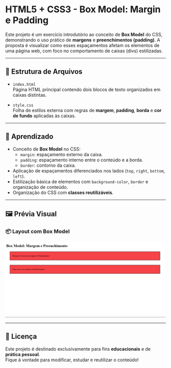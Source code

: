 # HTML5 + CSS3 - Box Model: Margin e Padding

Este projeto é um exercício introdutório ao conceito de **Box Model** do CSS, demonstrando o uso prático de **margens** e **preenchimentos (padding)**. A proposta é visualizar como esses espaçamentos afetam os elementos de uma página web, com foco no comportamento de caixas (divs) estilizadas.

---

## 📁 Estrutura de Arquivos

- `index.html`  
  Página HTML principal contendo dois blocos de texto organizados em caixas distintas.

- `style.css`  
  Folha de estilos externa com regras de **margem**, **padding**, **borda** e **cor de fundo** aplicadas às caixas.

---

## 🧪 Aprendizado

- Conceito de **Box Model** no CSS:
  - `margin`: espaçamento externo da caixa.
  - `padding`: espaçamento interno entre o conteúdo e a borda.
  - `border`: contorno da caixa.
- Aplicação de espaçamentos diferenciados nos lados (`top`, `right`, `bottom`, `left`).
- Estilização básica de elementos com `background-color`, `border` e organização de conteúdo.
- Organização do CSS com **classes reutilizáveis**.

---

## 🖼️ Prévia Visual

### 📦 Layout com Box Model
![Exemplo do resultado](img/image.png)

---

## 📝 Licença

Este projeto é destinado exclusivamente para fins **educacionais** e de **prática pessoal**.  
Fique à vontade para modificar, estudar e reutilizar o conteúdo!
